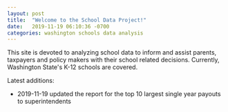 ```yaml
---
layout: post
title:  "Welcome to the School Data Project!"
date:   2019-11-19 06:10:36 -0700
categories: washington schools data analysis
---
```

This site is devoted to analyzing school data to inform and assist parents, taxpayers and policy makers with their school related decisions.
Currently, Washington State's K-12 schools are covered.

Latest additions: 
- 2019-11-19 updated the report for the top 10 largest single year payouts to superintendents

